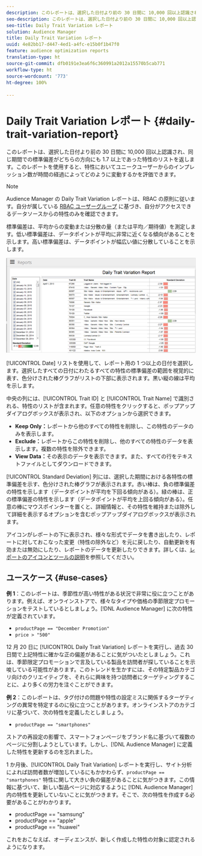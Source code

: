 ```yaml
---
description: このレポートは、選択した日付より前の 30 日間に 10,000 回以上認識され、同じ期間での標準偏差がどちらの方向にも 1.7 以上であった特性のリストを返します。このレポートを使用すると、特性においてユニークユーザーからのインプレッション数が時間の経過によってどのように変動するかを評価できます。
seo-description: このレポートは、選択した日付より前の 30 日間に 10,000 回以上認識され、同じ期間での標準偏差がどちらの方向にも 1.7 以上であった特性のリストを返します。このレポートを使用すると、特性においてユニークユーザーからのインプレッション数が時間の経過によってどのように変動するかを評価できます。
seo-title: Daily Trait Variation レポート
solution: Audience Manager
title: Daily Trait Variation レポート
uuid: 4e82bb17-d447-4ed1-a4fc-e15b0f1b47f0
feature: audience optimization reports
translation-type: ht
source-git-commit: dfb0191e3ea6f6c360991a2012a15570b5cab771
workflow-type: ht
source-wordcount: '773'
ht-degree: 100%

---
```



# Daily Trait Variation レポート {#daily-trait-variation-report}

このレポートは、選択した日付より前の 30 日間に 10,000 回以上認識され、同じ期間での標準偏差がどちらの方向にも 1.7 以上であった特性のリストを返します。このレポートを使用すると、特性においてユニークユーザーからのインプレッション数が時間の経過によってどのように変動するかを評価できます。

>[!NOTE]
>
>Audience Manager の Daily Trait Variation レポートは、RBAC の原則に従います。自分が属している [RBAC ユーザーグループ](/help/using/features/administration/administration-overview.md) に基づき、自分がアクセスできるデータソースからの特性のみを確認できます。

標準偏差は、平均からの変動または分散の量（または平均／期待値）を測定します。低い標準偏差は、データポイントが平均に非常に近くなる傾向があることを示します。高い標準偏差は、データポイントが幅広い値に分散していることを示します。

![](assets/daily_trait_variation.png)

[!UICONTROL Date] リストを使用して、レポート用の 1 つ以上の日付を選択します。選択したすべての日付にわたるすべての特性の標準偏差の範囲を視覚的に表す、色分けされた棒グラフがリストの下部に表示されます。黒い縦の線は平均を示します。

中央の列には、[!UICONTROL Trait ID] と [!UICONTROL Trait Name] で識別される、特性のリストが含まれます。任意の特性をクリックすると、ポップアップダイアログボックスが表示され、以下のオプションから選択できます。

* **Keep Only：**&#x200B;レポートから他のすべての特性を削除し、この特性のデータのみを表示します。
* **Exclude：**&#x200B;レポートからこの特性を削除し、他のすべての特性のデータを表示します。複数の特性を除外できます。
* **View Data：**&#x200B;その表示のデータを表示できます。また、すべての行をテキストファイルとしてダウンロードできます。

[!UICONTROL Standard Deviation] 列には、選択した期間における各特性の標準偏差を示す、色分けされた棒グラフが表示されます。赤い棒は、負の標準偏差の特性を示します（データポイントが平均を下回る傾向がある）。緑の棒は、正の標準偏差の特性を示します（データポイントが平均を上回る傾向がある）。任意の棒にマウスポインターを置くと、詳細情報と、その特性を維持または除外して詳細を表示するオプションを含むポップアップダイアログボックスが表示されます。

アイコンがレポートの下に表示され、様々な形式でデータを書き出したり、レポートに対しておこなった変更（特性の除外など）を元に戻したり、自動更新を有効または無効にしたり、レポートのデータを更新したりできます。詳しくは、[レポートのアイコンとツールの説明](../../reporting/dynamic-reports/interactive-report-technology.md#icons-tools-explained)を参照してください。

## ユースケース {#use-cases}

**例 1**：このレポートは、季節性が高い特性がある状況で非常に役に立つことがあります。例えば、オンラインストアで、様々なタイプや価格の季節限定プロモーションをテストしているとしましょう。[!DNL Audience Manager] に次の特性が定義されています。

* `productPage == "December Promotion"`
* `price > "500"`

12 月 20 日に [!UICONTROL Daily Trait Variation] レポートを実行し、過去 30 日間で上記特性に確かな正の偏差があることに気がついたとしましょう。これは、季節限定プロモーションで言及している製品を訪問者が探していることを示唆している可能性があります。このトレンドを生かすには、その特定製品カテゴリ向けのクリエイティブを、それらに興味を持つ訪問者にターゲティングすることに、より多くの労力を注ぐことができます。

**例 2**：このレポートは、タグ付けの問題や特性の設定ミスに関係するターゲティングの異常を特定するのに役に立つことがあります。オンラインストアのカテゴリに基づいて、次の特性を定義したとしましょう。

* `productPage == "smartphones"`

ストアの再設定の影響で、スマートフォンページをブランド名に基づいて複数のページに分割しようとしています。しかし、[!DNL Audience Manager] に定義した特性を更新するのを忘れました。

1 か月後、[!UICONTROL Daily Trait Variation] レポートを実行し、サイト分析によれば訪問者数が増加しているにもかかわらず、`productPage == "smartphones"` 特性に関して大きい負の偏差があることに気がつきます。この情報に基づいて、新しい製品ページに対応するように [!DNL Audience Manager] 内の特性を更新していないことに気がつきます。そこで、次の特性を作成する必要があることがわかります。

* productPage == &quot;samsung&quot;
* productPage == &quot;apple&quot;
* productPage == &quot;huawei&quot;

これをおこなえば、オーディエンスが、新しく作成した特性の対象に認定されるようになります。
